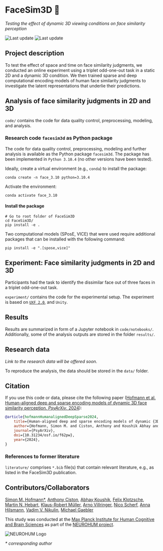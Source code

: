 # FaceSim3D 🗿

*Testing the effect of dynamic 3D viewing conditions on face similarity perception*

![Last update](https://img.shields.io/badge/last_update-Nov_25,_2024-green)
![Last update](https://img.shields.io/badge/version-v.1.0.0-blue)

## Project description

To test the effect of space and time on face similarity judgments,
we conducted an online experiment using a triplet odd-one-out task
in a static 2D and a dynamic 3D condition.
We then trained sparse and deep computational encoding models of human face similarity judgments
to investigate the latent representations that underlie their predictions.

## Analysis of face similarity judgments in 2D and 3D

`code/` contains the code for data quality control, preprocessing, modeling, and analysis.

### Research code `facesim3d` as Python package

The code for data quality control, preprocessing, modeling and further analysis
is available as the Python package `facesim3d`.
The package has been implemented in `Python 3.10.4` (no other versions have been tested).

Ideally, create a virtual environment (e.g., `conda`) to install the package:

```shell
conda create -n face_3.10 python=3.10.4
```

Activate the environment:

```shell
conda activate face_3.10
```

#### Install the package

```shell
# Go to root folder of FaceSim3D
cd FaceSim3D/
pip install -e .
```

Two computational models (SPosE, VICE) that were used require additional packages
that can be installed with the following command:

```shell
pip install -e ".[spose,vice]"
```

## Experiment: Face similarity judgments in 2D and 3D
Participants had the task to identify the dissimilar face out of three faces in a triplet odd-one-out task.

`experiment/` contains the code for the experimental setup.
The experiment is based on [`UXF 2.0`](https://github.com/immersivecognition/unity-experiment-framework),
and `Unity`.

## Results

Results are summarized in form of a Jupyter notebook in `code/notebooks/`.
Additionally, some of the analysis outputs are stored in the folder `results/`.

## Research data

*Link to the research data will be offered soon.*

To reproduce the analysis, the data should be stored in the `data/` folder.


## Citation

If you use this code or data, please cite the following paper
([Hofmann et al. Human-aligned deep and sparse encoding models of dynamic 3D face similarity perception. *PsyArXiv*. 2024](https://doi.org/10.31234/osf.io/f62pw)):

```bibtex
@article{hofmannHumanalignedDeepSparse2024,
    title={Human-aligned deep and sparse encoding models of dynamic {3D} face similarity perception},
    author={Hofmann, Simon M. and Ciston, Anthony and Koushik Abhay and Klotzsche, Felix and Hebart, Martin N. and Müller, Klaus-Robert and Villringer, Arno and Scherf, Nico and Hilsmann, Anna and Nikulin, Vadim V. and Gaebler, Michael},
    journal={PsyArXiv},
    doi={10.31234/osf.io/f62pw},
    year={2024},
}
```

### References to former literature

`literature/` comprises `*.bib` file(s) that contain relevant literature, e.g., as listed in the FaceSim3D publication.


## Contributors/Collaborators

[Simon M. Hofmann*](https://bsky.app/profile/smnhfmnn.bsky.social "Follow on Bluesky"),
[Anthony Ciston](https://github.com/anfrimov),
[Abhay Koushik](https://www.abhaykoushik.com),
[Felix Klotzsche](https://bsky.app/profile/flxklotz.bsky.social "Follow on Bluesky"),
[Martin N. Hebart](http://martin-hebart.de),
[Klaus-Robert Müller](https://web.ml.tu-berlin.de/author/prof.-dr.-klaus-robert-muller/),
[Arno Villringer](https://www.cbs.mpg.de/employees/villringer),
[Nico Scherf](https://scholar.google.de/citations?user=mRKOyBIAAAAJ&hl=de),
[Anna Hilsmann](https://iphome.hhi.de/hilsmann/index.htm),
[Vadim V. Nikulin](https://www.cbs.mpg.de/employees/nikulin),
[Michael Gaebler](https://www.michaelgaebler.com)

This study was conducted at the [Max Planck Institute for Human Cognitive and Brain Sciences](https://www.cbs.mpg.de)
as part of the [NEUROHUM project](https://neurohum.cbs.mpg.de "Go the project site").

![NEUROHUM Logo](https://neurohum.cbs.mpg.de/assets/institutes/headers/cbsneurohum-desktop-en-cc55f3158c5428ca969719e99df1c4f636a0662c1c42e409d476328092106060.svg)

*\* corresponding author*
